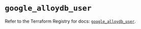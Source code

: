 # `google_alloydb_user`

Refer to the Terraform Registry for docs: [`google_alloydb_user`](https://registry.terraform.io/providers/hashicorp/google/6.17.0/docs/resources/alloydb_user).
